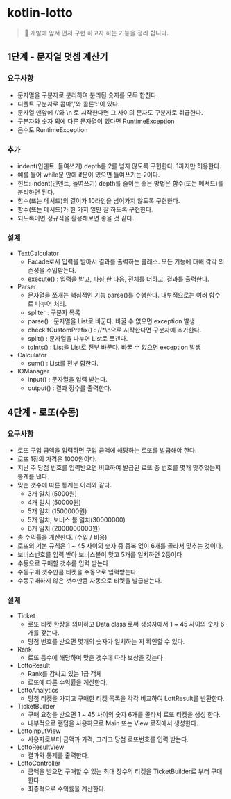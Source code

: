 # kotlin-lotto

> 📝 개발에 앞서 먼저 구현 하고자 하는 기능을 정리 합니다.

## 1단계 - 문자열 덧셈 계산기

### 요구사항 

- 문자열을 구분자로 분리하여 분리된 숫자를 모두 합친다.
- 디폴트 구분자로 콤마','와 콜론':'이 있다.
- 문자열 맨앞에 //와 \n 로 시작한다면 그 사이의 문자도 구분자로 취급한다.
- 구분자와 숫자 외에 다른 문자열이 있다면 RuntimeException
- 음수도 RuntimeException 

### 추가   

- indent(인덴트, 들여쓰기) depth를 2를 넘지 않도록 구현한다. 1까지만 허용한다.
- 예를 들어 while문 안에 if문이 있으면 들여쓰기는 2이다.
- 힌트: indent(인덴트, 들여쓰기) depth를 줄이는 좋은 방법은 함수(또는 메서드)를 분리하면 된다.
- 함수(또는 메서드)의 길이가 10라인을 넘어가지 않도록 구현한다.
- 함수(또는 메서드)가 한 가지 일만 잘 하도록 구현한다.
- 되도록이면 정규식을 활용해보면 좋을 것 같다.

### 설계

- TextCalculator
    - Facade로서 입력을 받아서 결과를 출력하는 클래스. 모든 기능에 대해 각각 의존성을 주입받는다.
    - execute() : 입력을 받고, 파싱 한 다음, 전체를 더하고, 결과를 출력한다.
- Parser
    - 문자열을 쪼개는 핵심적인 기능 parse()를 수행한다. 내부적으로는 여러 함수로 나누어 처리.
    - spliter : 구분자 목록
    - parse() : 문자열을 List<Int>로 바꾼다. 바꿀 수 없으면 exception 발생
    - checkIfCustomPrefix() : //*\n으로 시작한다면 구분자에 추가한다.
    - split() : 문자열을 나누어 List<String>로 쪼갠다.
    - toInts() : List<String>을 List<Int>로 전부 바꾼다. 바꿀 수 없으면 exception 발생
- Calculator
    - sum() : List<Int>를 전부 합한다.
- IOManager
    - input() : 문자열을 입력 받는다.
    - output() : 결과 정수를 출력한다.
 
 ## 4단계 - 로또(수동)
 
 ### 요구사항
 
 - 로또 구입 금액을 입력하면 구입 금액에 해당하는 로또를 발급해야 한다.
 - 로또 1장의 가격은 1000원이다.
 - 지난 주 당첨 번호를 입력받으면 비교하여 발급된 로또 중 번호를 몇개 맞추었는지 통계를 낸다.
 - 맞춘 갯수에 따른 통계는 아래와 같다.
    - 3개 일치 (5000원)
    - 4개 일치 (50000원)
    - 5개 일치 (1500000원)
    - 5개 일치, 보너스 볼 일치(30000000)
    - 6개 일치 (2000000000원)
 - 총 수익률을 계산한다. (수입 / 비용)
 - 로또의 기본 규칙은 1 ~ 45 사이의 숫자 중 중복 없이 6개를 골라서 맞추는 것이다.
 - 보너스번호를 입력 받아 보너스볼이 맞고 5개를 일치하면 2등이다
 - 수동으로 구매할 갯수를 입력 받는다
 - 수동구매 갯수만큼 티켓을 수동으로 입력받는다.
 - 수동구매하지 않은 갯수만큼 자동으로 티켓을 발급받는다.
 
 ### 설계 
 
 - Ticket 
    - 로또 티켓 한장을 의미하고 Data class 로써 생성자에서 1 ~ 45 사이의 숫자 6개를 갖는다.
    - 당첨 번호를 받으면 몇개의 숫자가 일치하는 지 확인할 수 있다.
- Rank
    - 로또 등수에 해당하며 맞춘 갯수에 따라 보상을 갖는다 
- LottoResult
    - Rank를 감싸고 있는 1급 객체
    - 로또에 따른 수익률을 계산한다.
- LottoAnalytics
    - 당첨 티켓을 가지고 구매한 티켓 목록을 각각 비교하여 LottResult를 반환한다.
- TicketBuilder 
    - 구매 요청을 받으면 1 ~ 45 사이의 숫자 6개를 골라서 로또 티켓을 생성 한다.
    - 내부적으로 랜덤을 사용하므로 Main 또는 View 로직에서 생성한다.   
- LottoInputView
    - 사용자로부터 금액과 가격, 그리고 당첨 로또번호를 입력 받는다.
- LottoResultView
    - 결과와 통계를 출력한다.
- LottoController
    - 금액을 받으면 구매할 수 있는 최대 장수의 티켓을 TicketBuilder로 부터 구매한다.
    - 최종적으로 수익률을 계산한다.